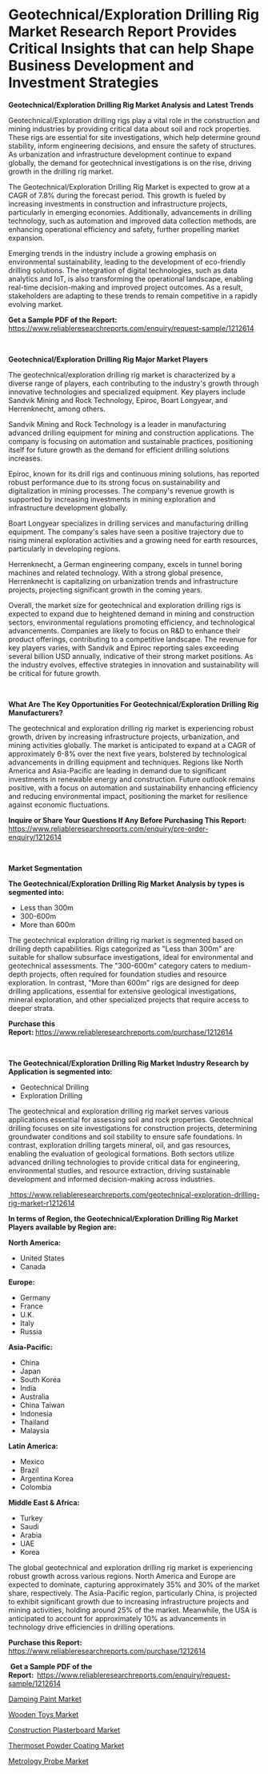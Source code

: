 <p><h1>Geotechnical/Exploration Drilling Rig Market Research Report Provides Critical Insights that can help Shape Business Development and Investment Strategies</h1></p><p><strong>Geotechnical/Exploration Drilling Rig Market Analysis and Latest Trends</strong></p>
<p><p>Geotechnical/Exploration drilling rigs play a vital role in the construction and mining industries by providing critical data about soil and rock properties. These rigs are essential for site investigations, which help determine ground stability, inform engineering decisions, and ensure the safety of structures. As urbanization and infrastructure development continue to expand globally, the demand for geotechnical investigations is on the rise, driving growth in the drilling rig market.</p><p>The Geotechnical/Exploration Drilling Rig Market is expected to grow at a CAGR of 7.8% during the forecast period. This growth is fueled by increasing investments in construction and infrastructure projects, particularly in emerging economies. Additionally, advancements in drilling technology, such as automation and improved data collection methods, are enhancing operational efficiency and safety, further propelling market expansion.</p><p>Emerging trends in the industry include a growing emphasis on environmental sustainability, leading to the development of eco-friendly drilling solutions. The integration of digital technologies, such as data analytics and IoT, is also transforming the operational landscape, enabling real-time decision-making and improved project outcomes. As a result, stakeholders are adapting to these trends to remain competitive in a rapidly evolving market.</p></p>
<p><strong>Get a Sample PDF of the Report:&nbsp;</strong> <a href="https://www.reliableresearchreports.com/enquiry/request-sample/1212614?utm_campaign=8&utm_medium=2&utm_source=Github&utm_content=ia&utm_term=06102024&utm_id=geotechnicalexploration-drilling-rig">https://www.reliableresearchreports.com/enquiry/request-sample/1212614</a></p>
<p>&nbsp;</p>
<p><strong>Geotechnical/Exploration Drilling Rig Major Market Players</strong></p>
<p><p>The geotechnical/exploration drilling rig market is characterized by a diverse range of players, each contributing to the industry's growth through innovative technologies and specialized equipment. Key players include Sandvik Mining and Rock Technology, Epiroc, Boart Longyear, and Herrenknecht, among others. </p><p>Sandvik Mining and Rock Technology is a leader in manufacturing advanced drilling equipment for mining and construction applications. The company is focusing on automation and sustainable practices, positioning itself for future growth as the demand for efficient drilling solutions increases.</p><p>Epiroc, known for its drill rigs and continuous mining solutions, has reported robust performance due to its strong focus on sustainability and digitalization in mining processes. The company's revenue growth is supported by increasing investments in mining exploration and infrastructure development globally.</p><p>Boart Longyear specializes in drilling services and manufacturing drilling equipment. The company's sales have seen a positive trajectory due to rising mineral exploration activities and a growing need for earth resources, particularly in developing regions.</p><p>Herrenknecht, a German engineering company, excels in tunnel boring machines and related technology. With a strong global presence, Herrenknecht is capitalizing on urbanization trends and infrastructure projects, projecting significant growth in the coming years.</p><p>Overall, the market size for geotechnical and exploration drilling rigs is expected to expand due to heightened demand in mining and construction sectors, environmental regulations promoting efficiency, and technological advancements. Companies are likely to focus on R&D to enhance their product offerings, contributing to a competitive landscape. The revenue for key players varies, with Sandvik and Epiroc reporting sales exceeding several billion USD annually, indicative of their strong market positions. As the industry evolves, effective strategies in innovation and sustainability will be critical for future growth.</p></p>
<p>&nbsp;</p>
<p><strong>What Are The Key Opportunities For Geotechnical/Exploration Drilling Rig Manufacturers?</strong></p>
<p><p>The geotechnical and exploration drilling rig market is experiencing robust growth, driven by increasing infrastructure projects, urbanization, and mining activities globally. The market is anticipated to expand at a CAGR of approximately 6-8% over the next five years, bolstered by technological advancements in drilling equipment and techniques. Regions like North America and Asia-Pacific are leading in demand due to significant investments in renewable energy and construction. Future outlook remains positive, with a focus on automation and sustainability enhancing efficiency and reducing environmental impact, positioning the market for resilience against economic fluctuations.</p></p>
<p><strong>Inquire or Share Your Questions If Any Before Purchasing This Report:</strong> <a href="https://www.reliableresearchreports.com/enquiry/pre-order-enquiry/1212614?utm_campaign=8&utm_medium=2&utm_source=Github&utm_content=ia&utm_term=06102024&utm_id=geotechnicalexploration-drilling-rig">https://www.reliableresearchreports.com/enquiry/pre-order-enquiry/1212614</a></p>
<p>&nbsp;</p>
<p><strong>Market Segmentation</strong></p>
<p><strong>The Geotechnical/Exploration Drilling Rig Market Analysis by types is segmented into:</strong></p>
<p><ul><li>Less than 300m</li><li>300-600m</li><li>More than 600m</li></ul></p>
<p><p>The geotechnical exploration drilling rig market is segmented based on drilling depth capabilities. Rigs categorized as "Less than 300m" are suitable for shallow subsurface investigations, ideal for environmental and geotechnical assessments. The "300-600m" category caters to medium-depth projects, often required for foundation studies and resource exploration. In contrast, "More than 600m" rigs are designed for deep drilling applications, essential for extensive geological investigations, mineral exploration, and other specialized projects that require access to deeper strata.</p></p>
<p><strong>Purchase this Report:&nbsp;</strong><a href="https://www.reliableresearchreports.com/purchase/1212614?utm_campaign=8&utm_medium=2&utm_source=Github&utm_content=ia&utm_term=06102024&utm_id=geotechnicalexploration-drilling-rig">https://www.reliableresearchreports.com/purchase/1212614</a></p>
<p>&nbsp;</p>
<p><strong>The Geotechnical/Exploration Drilling Rig Market Industry Research by Application is segmented into:</strong></p>
<p><ul><li>Geotechnical Drilling</li><li>Exploration Drilling</li></ul></p>
<p><p>The geotechnical and exploration drilling rig market serves various applications essential for assessing soil and rock properties. Geotechnical drilling focuses on site investigations for construction projects, determining groundwater conditions and soil stability to ensure safe foundations. In contrast, exploration drilling targets mineral, oil, and gas resources, enabling the evaluation of geological formations. Both sectors utilize advanced drilling technologies to provide critical data for engineering, environmental studies, and resource extraction, driving sustainable development and informed decision-making across industries.</p></p>
<p><a href="https://www.reliableresearchreports.com/geotechnical-exploration-drilling-rig-market-r1212614?utm_campaign=8&utm_medium=2&utm_source=Github&utm_content=ia&utm_term=06102024&utm_id=geotechnicalexploration-drilling-rig">&nbsp;https://www.reliableresearchreports.com/geotechnical-exploration-drilling-rig-market-r1212614</a></p>
<p><strong>In terms of Region, the Geotechnical/Exploration Drilling Rig Market Players available by Region are:</strong></p>
<p>
    <p> <strong> North America: </strong>
        <ul>
            <li>United States</li>
            <li>Canada</li>
        </ul>
        </p> 
    <p> <strong> Europe: </strong>
        <ul>
            <li>Germany</li>
            <li>France</li>
            <li>U.K.</li>
            <li>Italy</li>
            <li>Russia</li>
        </ul>
        </p> 
    <p> <strong> Asia-Pacific: </strong>
        <ul>
            <li>China</li>
            <li>Japan</li>
            <li>South Korea</li>
            <li>India</li>
            <li>Australia</li>
            <li>China Taiwan</li>
            <li>Indonesia</li>
            <li>Thailand</li>
            <li>Malaysia</li>
        </ul>
        </p> 
    <p> <strong> Latin America: </strong>
        <ul>
            <li>Mexico</li>
            <li>Brazil</li>
            <li>Argentina Korea</li>
            <li>Colombia</li>
        </ul>
        </p> 
    <p> <strong> Middle East & Africa: </strong>
        <ul>
            <li>Turkey</li>
            <li>Saudi</li>
            <li>Arabia</li>
            <li>UAE</li>
            <li>Korea</li>
        </ul>
    </p>
    </p>
<p><p>The global geotechnical and exploration drilling rig market is experiencing robust growth across various regions. North America and Europe are expected to dominate, capturing approximately 35% and 30% of the market share, respectively. The Asia-Pacific region, particularly China, is projected to exhibit significant growth due to increasing infrastructure projects and mining activities, holding around 25% of the market. Meanwhile, the USA is anticipated to account for approximately 10% as advancements in technology drive efficiencies in drilling operations.</p></p>
<p><strong>Purchase this Report: </strong><a href="https://www.reliableresearchreports.com/purchase/1212614?utm_campaign=8&utm_medium=2&utm_source=Github&utm_content=ia&utm_term=06102024&utm_id=geotechnicalexploration-drilling-rig">https://www.reliableresearchreports.com/purchase/1212614</a></p>
<p>&nbsp;<strong>Get a Sample PDF of the Report:&nbsp;&nbsp;</strong><a href="https://www.reliableresearchreports.com/enquiry/request-sample/1212614?utm_campaign=8&utm_medium=2&utm_source=Github&utm_content=ia&utm_term=06102024&utm_id=geotechnicalexploration-drilling-rig">https://www.reliableresearchreports.com/enquiry/request-sample/1212614</a></p>
<p><strong></strong></p>
<p><p><a href="https://medium.com/@thereseofsweden/damping-paint-market-evolution-key-trends-and-regional-dynamics-2024-2031-f6b12b199412?postPublishedType=repub&utm_campaign=8&utm_medium=2&utm_source=Github&utm_content=ia&utm_term=06102024&utm_id=geotechnicalexploration-drilling-rig">Damping Paint Market</a></p><p><a href="https://www.linkedin.com/pulse/wooden-toys-market-strategic-insights-product-evolution-j6xze?utm_campaign=8&utm_medium=2&utm_source=Github&utm_content=ia&utm_term=06102024&utm_id=geotechnicalexploration-drilling-rig">Wooden Toys Market</a></p><p><a href="https://github.com/AshikRahman665/Market-Research-Report-List-1/blob/main/construction-plasterboard-market.md?utm_campaign=8&utm_medium=2&utm_source=Github&utm_content=ia&utm_term=06102024&utm_id=geotechnicalexploration-drilling-rig">Construction Plasterboard Market</a></p><p><a href="https://medium.com/@thereseofsweden/thermoset-powder-coating-market-evolution-and-future-outlook-forecasting-industry-trends-87b8efd39314?utm_campaign=8&utm_medium=2&utm_source=Github&utm_content=ia&utm_term=06102024&utm_id=geotechnicalexploration-drilling-rig">Thermoset Powder Coating Market</a></p><p><a href="https://github.com/JudyWalsh475/Market-Research-Report-List-1/blob/main/metrology-probe-market.md?utm_campaign=8&utm_medium=2&utm_source=Github&utm_content=ia&utm_term=06102024&utm_id=geotechnicalexploration-drilling-rig">Metrology Probe Market</a></p></p>